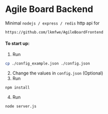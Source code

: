 # Agile Board Backend

Minimal ```nodejs / express / redis``` http api for

```
https://github.com/lkmfwe/AgileBoardFrontend
```

#### To start up:
1. Run
```bash
cp ./config_example.json ./config.json
```
2. Change the values in ```config.json``` (Optional)
3. Run
```bash
npm install
```
4. Run
```bash
node server.js
```

